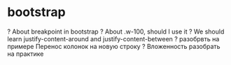 # bootstrap
? About breakpoint in bootstrap 
? About .w-100, should I use it
? We  should learn justify-content-around and justify-content-between
? разобрвть на примере Перенос колонок на новую строку
? Вложенность разобрать на практике
